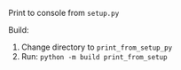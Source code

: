 Print to console from `setup.py`

Build:

1. Change directory to `print_from_setup_py`
2. Run: `python -m build print_from_setup`
